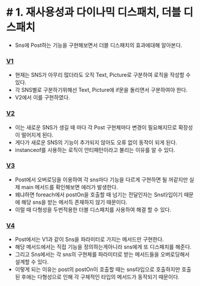 # \# 1. 재사용성과 다이나믹 디스패치, 더블 디스패치
- Sns에 Post하는 기능을  구현해보면서 더블 디스패치의 효과에대해 알아본다.

### [V1](./DispatchV1.java)
- 현재는 SNS가 아무리 많더라도 오직 Text, Picture로 구분하여 로직을 작성할 수 있다.
- 각 SNS별로 구분하기위해선 Text, Picture에 if문을 돌리면서 구분하여야 한다.
- V2에서 이를 구현하였다.

### [V2](./DispatchV2.java)
- 이는 새로운 SNS가 생길 때 마다 각 Post 구현체마다 변경이 필요해지므로 확장성이 떨어지게 된다.
- 게다가 새로운 SNS의 기능이 추가되지 않아도 오류 없이 동작이 되게 된다.
- instanceof를 사용하는 로직이 안티패턴이라고 불리는 이유를 알 수 있다.

### [V3](./DispatchV3.java)
- Post에서 오버로딩을 이용하여 각 sns마다 기능을 다르게 구현하면 될 꺼같지만 실제 main 메서드를 확인해보면 에러가 발생한다.
- 왜냐하면 foreach에서 postOn을 호출할 때 넘기는 전달인자는 Sns타입이기 때문에 해당 sns을 받는 메서득 존재하지 않기 때문이다.
- 이럴 때 다형성을 두번적용한 더블 디스패치를 사용하여 해결 할 수 있다.

### [V4](./DispatchV4.java)
- Post에서는 V1과 같이 Sns을 파라미터로 가지는 메서드만 구현한다.
- 해당 메서드에서는 직접 기능을 정의하는게아니라 sns에게 또 디스패치를 해준다.
- 그리고 Sns에서는 각 sns의 구현체를 파라미터로 받는 메서드들을 오버로딩해서 설계할 수 있다.
- 이렇게 되는 이유는 post의 postOn이 호출할 때는 sns타입으로 호출하지만 호출된 후에는 다형성으로 인해 각 구체적인 타입의 메서드가 동작되기 때문이다.
